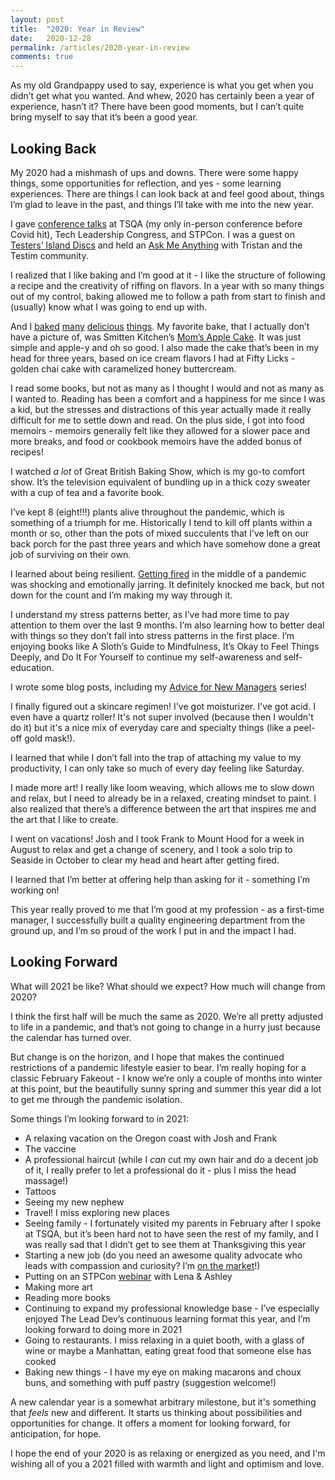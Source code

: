 ```yaml
---
layout: post
title:  "2020: Year in Review"
date:   2020-12-28
permalink: /articles/2020-year-in-review
comments: true
---
```


As my old Grandpappy used to say, experience is what you get when you didn’t get what you wanted. And whew, 2020 has certainly been a year of experience, hasn’t it? There have been good moments, but I can’t quite bring myself to say that it’s been a good year. 

## Looking Back

My 2020 had a mishmash of ups and downs. There were some happy things, some opportunities for reflection, and yes - some learning experiences. There are things I can look back at and feel good about, things I’m glad to leave in the past, and things I’ll take with me into the new year.

I gave [conference talks](https://angelariggs.github.io/talks) at TSQA (my only in-person conference before Covid hit), Tech Leadership Congress, and STPCon. I was a guest on [Testers’ Island Discs](http://bit.ly/testers-island-ep41) and held an [Ask Me Anything](https://www.testim.io/resources/ask-me-anything-angela-riggs-qa-manager/) with Tristan and the Testim community.

I realized that I like baking and I’m good at it - I like the structure of following a recipe and the creativity of riffing on flavors. In a year with so many things out of my control, baking allowed me to follow a path from start to finish and (usually) know what I was going to end up with.

And I [baked](https://www.instagram.com/p/CC2eqGaBHEK/) [many](https://www.instagram.com/p/CC89x_GhzTj/) [delicious](https://www.instagram.com/p/CF3N7Y9h-xv/) [things](https://www.instagram.com/p/CI9mwpVhzTR/). My favorite bake, that I actually don’t have a picture of, was Smitten Kitchen’s [Mom’s Apple Cake](https://smittenkitchen.com/2008/09/moms-apple-cake/). It was just simple and apple-y and oh so good. I also made the cake that’s been in my head for three years, based on ice cream flavors I had at Fifty Licks - golden chai cake with caramelized honey buttercream. 

I read some books, but not as many as I thought I would and not as many as I wanted to. Reading has been a comfort and a happiness for me since I was a kid, but the stresses and distractions of this year actually made it really difficult for me to settle down and read. On the plus side, I got into food memoirs - memoirs generally felt like they allowed for a slower pace and more breaks, and food or cookbook memoirs have the added bonus of recipes!

I watched _a lot_ of Great British Baking Show, which is my go-to comfort show. It’s the television equivalent of bundling up in a thick cozy sweater with a cup of tea and a favorite book.

I’ve kept 8 (eight!!!) plants alive throughout the pandemic, which is something of a triumph for me. Historically I tend to kill off plants within a month or so, other than the pots of mixed succulents that I’ve left on our back porch for the past three years and which have somehow done a great job of surviving on their own.

I learned about being resilient. [Getting fired](https://angelariggs.github.io/articles/thirty-five-days) in the middle of a pandemic was shocking and emotionally jarring. It definitely knocked me back, but not down for the count and I’m making my way through it.

I understand my stress patterns better, as I’ve had more time to pay attention to them over the last 9 months. I’m also learning how to better deal with things so they don’t fall into stress patterns in the first place. I’m enjoying books like A Sloth’s Guide to Mindfulness, It’s Okay to Feel Things Deeply, and Do It For Yourself to continue my self-awareness and self-education.

I wrote some blog posts, including my [Advice for New Managers](https://angelariggs.github.io/articles/advice-for-new-managers) series!

I finally figured out a skincare regimen! I've got moisturizer. I've got acid. I even have a quartz roller! It's not super involved (because then I wouldn't do it) but it's a nice mix of everyday care and specialty things (like a peel-off gold mask!).

I learned that while I don’t fall into the trap of attaching my value to my productivity, I can only take so much of every day feeling like Saturday. 

I made more art! I really like loom weaving, which allows me to slow down and relax, but I need to already be in a relaxed, creating mindset to paint. I also realized that there’s a difference between the art that inspires me and the art that I like to create.

I went on vacations! Josh and I took Frank to Mount Hood for a week in August to relax and get a change of scenery, and I took a solo trip to Seaside in October to clear my head and heart after getting fired.

I learned that I’m better at offering help than asking for it - something I’m working on!

This year really proved to me that I’m good at my profession - as a first-time manager, I successfully built a quality engineering department from the ground up, and I’m so proud of the work I put in and the impact I had. 

## Looking Forward

What will 2021 be like? What should we expect? How much will change from 2020? 

I think the first half will be much the same as 2020. We’re all pretty adjusted to life in a pandemic, and that’s not going to change in a hurry just because the calendar has turned over. 

But change is on the horizon, and I hope that makes the continued restrictions of a pandemic lifestyle easier to bear. I’m really hoping for a classic February Fakeout - I know we’re only a couple of months into winter at this point, but the beautifully sunny spring and summer this year did a lot to get me through the pandemic isolation.

Some things I’m looking forward to in 2021:

- A relaxing vacation on the Oregon coast with Josh and Frank
- The vaccine
- A professional haircut (while I _can_ cut my own hair and do a decent job of it, I really prefer to let a professional do it - plus I miss the head massage!)
- Tattoos
- Seeing my new nephew
- Travel! I miss exploring new places
- Seeing family - I fortunately visited my parents in February after I spoke at TSQA, but it’s been hard not to have seen the rest of my family, and I was really sad that I didn’t get to see them at Thanksgiving this year
- Starting a new job (do you need an awesome quality advocate who leads with compassion and curiosity? I’m [on the market](https://angelariggs.github.io/articles/looking-for-work)!)
- Putting on an STPCon [webinar](https://bit.ly/stpcon-panel-selfcare) with Lena & Ashley
- Making more art
- Reading more books
- Continuing to expand my professional knowledge base - I’ve especially enjoyed The Lead Dev’s continuous learning format this year, and I’m looking forward to doing more in 2021
- Going to restaurants. I miss relaxing in a quiet booth, with a glass of wine or maybe a Manhattan, eating great food that someone else has cooked
- Baking new things - I have my eye on making macarons and choux buns, and something with puff pastry (suggestion welcome!)

A new calendar year is a somewhat arbitrary milestone, but it's something that _feels_ new and different. It starts us thinking about possibilities and opportunities for change. It offers a moment for looking forward, for anticipation, for hope. 

I hope the end of your 2020 is as relaxing or energized as you need, and I'm wishing all of you a 2021 filled with warmth and light and optimism and love. 


